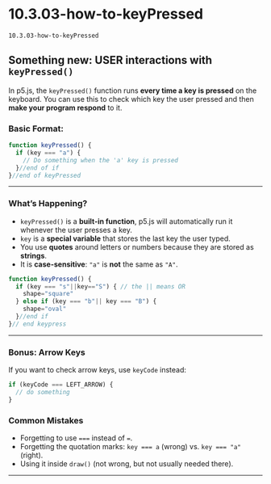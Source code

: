 # 10.3.03-how-to-keyPressed
```
10.3.03-how-to-keyPressed
```
## Something new: USER interactions with `keyPressed()`

In p5.js, the `keyPressed()` function runs **every time a key is pressed** on the keyboard. You can use this to check which key the user pressed and then **make your program respond** to it.

### Basic Format:

```javascript
function keyPressed() {
  if (key === "a") {
    // Do something when the 'a' key is pressed
  }//end of if
}//end of keyPressed
```
---
### What’s Happening?

* `keyPressed()` is a **built-in function**, p5.js will automatically run it whenever the user presses a key.
* `key` is a **special variable** that stores the last key the user typed.
* You use **quotes** around letters or numbers because they are stored as **strings**.
* It is **case-sensitive**:
  `"a"` is **not** the same as `"A"`.
```javascript
function keyPressed() {
  if (key === "s"||key=="S") { // the || means OR
    shape="square"
  } else if (key === "b"|| key === "B") {
    shape="oval"
  }//end if
}// end keypress
```
---

### Bonus: Arrow Keys

If you want to check arrow keys, use `keyCode` instead:
```javascript
if (keyCode === LEFT_ARROW) {
  // do something
}
```

### Common Mistakes

* Forgetting to use `===` instead of `=`.
* Forgetting the quotation marks: `key === a` (wrong) vs. `key === "a"` (right).
* Using it inside `draw()` (not wrong, but not usually needed there).

---


